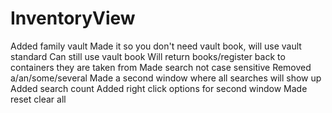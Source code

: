 # InventoryView
Added family vault
Made it so you don't need vault book, will use vault standard
Can still use vault book
Will return books/register back to containers they are taken from
Made search not case sensitive
Removed a/an/some/several
Made a second window where all searches will show up
Added search count
Added right click options for second window
Made reset clear all
